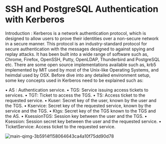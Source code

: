 # SSH and PostgreSQL Authentication with Kerberos
Introduction :
Kerberos is a network authentication protocol, which is designed to allow users to prove their identities over a non-secure network in a secure manner. This protocol is an industry-standard protocol for secure authentication with the messages designed to against spying and replay attacks. It has been built into a wide range of software such as, Chrome, Firefox, OpenSSH, Putty, OpenLDAP, Thunderbird and PostgreSQL etc. There are some open source implementations available such as, krb5 implemented by MIT used by most of the Unix-like Operating Systems, and heimdal used by OSX. Before dive into any detailed environment setup, some key concepts used in Kerberos need to be explained such as: 

•	AS : Authentication service.
•	TGS: Service issuing access tickets to services.
•	TGT: Ticket to access the TGS.
•	TS: Access ticket to the requested service.
•	Kuser: Secret key of the user, known by the user and the TGS.
•	Kservice: Secret key of the requested service, known by the service and the TGS.
•	Ktgs: Secret key of the TGS known to the TGS and the AS.
•	KsessionTGS: Session key between the user and the TGS.
•	Ksession: Session secret key between the user and the requested service.
•	TicketService: Access ticket to the requested service.


![main-qimg-3b5914f158064643ca4a10f75dd90d78](https://user-images.githubusercontent.com/120678001/207944504-ba5078ed-8cc8-4922-9bc8-c98864e307ab.gif)
